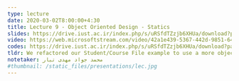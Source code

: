 ```yaml
---
type: lecture
date: 2020-03-02T8:00:00+4:30
title: Lecture 9 - Object Oriented Design - Statics
slides: https://drive.iust.ac.ir/index.php/s/uRSfdTZzjb6XHUa/download?path=%2FSlides&files=S9.pdf
video: https://web.microsoftstream.com/video/42a1e439-5367-442d-9851-6449b712019a
codes: https://drive.iust.ac.ir/index.php/s/uRSfdTZzjb6XHUa/download?path=%2FCodes&files=S9.zip
tldr: We refactored our Student/Course File example to use a more object oriented design and approach. We also introduced static functions and variables.
notetaker: محمد جواد مهدی تبار
#thumbnail: /static_files/presentations/lec.jpg
---
```

